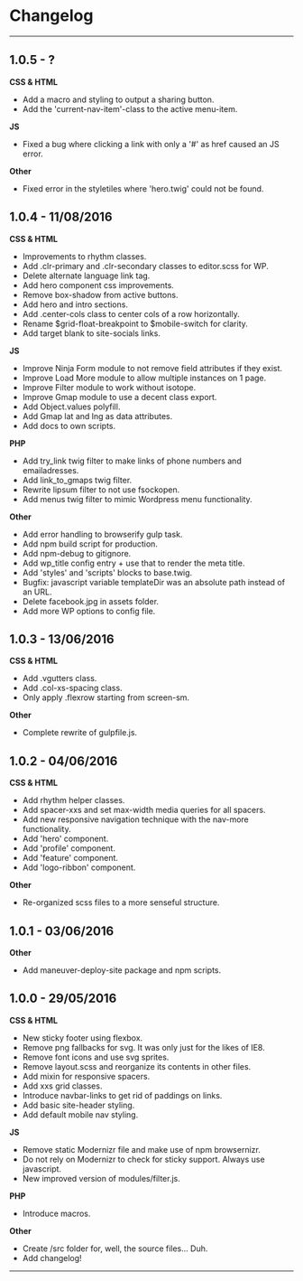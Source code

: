 # Changelog

---

## 1.0.5 - ?

**CSS & HTML**
- Add a macro and styling to output a sharing button.
- Add the 'current-nav-item'-class to the active menu-item.

**JS**
- Fixed a bug where clicking a link with only a '#' as href caused an JS error.

**Other**
- Fixed error in the styletiles where 'hero.twig' could not be found.

## 1.0.4 - 11/08/2016

**CSS & HTML**
- Improvements to rhythm classes.
- Add .clr-primary and .clr-secondary classes to editor.scss for WP.
- Delete alternate language link tag.
- Add hero component css improvements.
- Remove box-shadow from active buttons.
- Add hero and intro sections.
- Add .center-cols class to center cols of a row horizontally.
- Rename $grid-float-breakpoint to $mobile-switch for clarity.
- Add target blank to site-socials links.

**JS**
- Improve Ninja Form module to not remove field attributes if they exist.
- Improve Load More module to allow multiple instances on 1 page.
- Improve Filter module to work without isotope.
- Improve Gmap module to use a decent class export.
- Add Object.values polyfill.
- Add Gmap lat and lng as data attributes.
- Add docs to own scripts.

**PHP**
- Add try_link twig filter to make links of phone numbers and emailadresses.
- Add link_to_gmaps twig filter.
- Rewrite lipsum filter to not use fsockopen.
- Add menus twig filter to mimic Wordpress menu functionality.

**Other**
- Add error handling to browserify gulp task.
- Add npm build script for production.
- Add npm-debug to gitignore.
- Add wp_title config entry + use that to render the meta title.
- Add 'styles' and 'scripts' blocks to base.twig.
- Bugfix: javascript variable templateDir was an absolute path instead of an URL.
- Delete facebook.jpg in assets folder.
- Add more WP options to config file.

## 1.0.3 - 13/06/2016

**CSS & HTML**
- Add .vgutters class.
- Add .col-xs-spacing class.
- Only apply .flexrow starting from screen-sm.

**Other**
- Complete rewrite of gulpfile.js.

## 1.0.2 - 04/06/2016

**CSS & HTML**
- Add rhythm helper classes.
- Add spacer-xxs and set max-width media queries for all spacers.
- Add new responsive navigation technique with the nav-more functionality.
- Add 'hero' component.
- Add 'profile' component.
- Add 'feature' component.
- Add 'logo-ribbon' component.

**Other**
- Re-organized scss files to a more senseful structure.

## 1.0.1 - 03/06/2016

**Other**
- Add maneuver-deploy-site package and npm scripts.

## 1.0.0 - 29/05/2016

**CSS & HTML**
- New sticky footer using flexbox.
- Remove png fallbacks for svg. It was only just for the likes of IE8.
- Remove font icons and use svg sprites.
- Remove layout.scss and reorganize its contents in other files.
- Add mixin for responsive spacers.
- Add xxs grid classes.
- Introduce navbar-links to get rid of paddings on links.
- Add basic site-header styling.
- Add default mobile nav styling.

**JS**
- Remove static Modernizr file and make use of npm browsernizr.
- Do not rely on Modernizr to check for sticky support. Always use javascript.
- New improved version of modules/filter.js.

**PHP**
- Introduce macros.

**Other**
- Create /src folder for, well, the source files... Duh.
- Add changelog!

---
